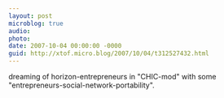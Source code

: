 ```yaml
---
layout: post
microblog: true
audio: 
photo: 
date: 2007-10-04 00:00:00 -0000
guid: http://xtof.micro.blog/2007/10/04/t312527432.html
---
```

dreaming of horizon-entrepreneurs in "CHIC-mod" with some "entrepreneurs-social-network-portability".

